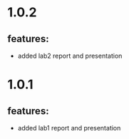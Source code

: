 # 1.0.2

## features:

- added lab2 report and presentation

# 1.0.1

## features:

- added lab1 report and presentation